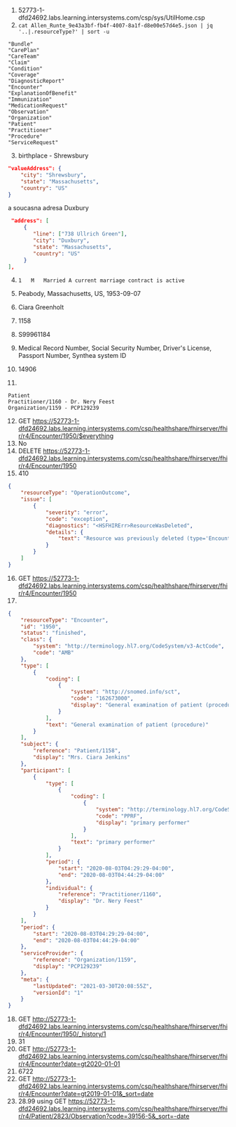 1. 52773-1-dfd24692.labs.learning.intersystems.com/csp/sys/UtilHome.csp
2. `cat Allen_Runte_9e43a3bf-fb4f-4007-8a1f-d8e00e57d4e5.json | jq '..|.resourceType?' | sort -u`
```
"Bundle"
"CarePlan"
"CareTeam"
"Claim"
"Condition"
"Coverage"
"DiagnosticReport"
"Encounter"
"ExplanationOfBenefit"
"Immunization"
"MedicationRequest"
"Observation"
"Organization"
"Patient"
"Practitioner"
"Procedure"
"ServiceRequest"
```
3. birthplace - Shrewsbury
```json
"valueAddress": {
    "city": "Shrewsbury",
    "state": "Massachusetts",
	"country": "US"
}

```
a soucasna adresa Duxbury
```json
 "address": [
	 {
	 	"line": ["738 Ullrich Green"],
	 	"city": "Duxbury",
	 	"state": "Massachusetts",
	 	"country": "US"
	 }
],
```
4. `1	M	Married	A current marriage contract is active`

5. Peabody, Massachusetts, US, 1953-09-07
6. Ciara Greenholt
7. 1158
8. S99961184
9. Medical Record Number, Social Security Number, Driver's License, Passport Number, Synthea system ID 
10. 14906
11. 
```
Patient
Practitioner/1160 - Dr. Nery Feest
Organization/1159 - PCP129239
```
12. GET https://52773-1-dfd24692.labs.learning.intersystems.com/csp/healthshare/fhirserver/fhir/r4/Encounter/1950/$everything
13. No
14. DELETE https://52773-1-dfd24692.labs.learning.intersystems.com/csp/healthshare/fhirserver/fhir/r4/Encounter/1950
15. 410
```json
{
    "resourceType": "OperationOutcome",
    "issue": [
        {
            "severity": "error",
            "code": "exception",
            "diagnostics": "<HSFHIRErr>ResourceWasDeleted",
            "details": {
                "text": "Resource was previously deleted (type='Encounter', id='1950', version='')."
            }
        }
    ]
}
```
16. GET https://52773-1-dfd24692.labs.learning.intersystems.com/csp/healthshare/fhirserver/fhir/r4/Encounter/1950
17.
```json
{
    "resourceType": "Encounter",
    "id": "1950",
    "status": "finished",
    "class": {
        "system": "http://terminology.hl7.org/CodeSystem/v3-ActCode",
        "code": "AMB"
    },
    "type": [
        {
            "coding": [
                {
                    "system": "http://snomed.info/sct",
                    "code": "162673000",
                    "display": "General examination of patient (procedure)"
                }
            ],
            "text": "General examination of patient (procedure)"
        }
    ],
    "subject": {
        "reference": "Patient/1158",
        "display": "Mrs. Ciara Jenkins"
    },
    "participant": [
        {
            "type": [
                {
                    "coding": [
                        {
                            "system": "http://terminology.hl7.org/CodeSystem/v3-ParticipationType",
                            "code": "PPRF",
                            "display": "primary performer"
                        }
                    ],
                    "text": "primary performer"
                }
            ],
            "period": {
                "start": "2020-08-03T04:29:29-04:00",
                "end": "2020-08-03T04:44:29-04:00"
            },
            "individual": {
                "reference": "Practitioner/1160",
                "display": "Dr. Nery Feest"
            }
        }
    ],
    "period": {
        "start": "2020-08-03T04:29:29-04:00",
        "end": "2020-08-03T04:44:29-04:00"
    },
    "serviceProvider": {
        "reference": "Organization/1159",
        "display": "PCP129239"
    },
    "meta": {
        "lastUpdated": "2021-03-30T20:08:55Z",
        "versionId": "1"
    }
}
```
18. GET http://52773-1-dfd24692.labs.learning.intersystems.com/csp/healthshare/fhirserver/fhir/r4/Encounter/1950/_history/1
19. 31
20. GET http://52773-1-dfd24692.labs.learning.intersystems.com/csp/healthshare/fhirserver/fhir/r4/Encounter?date=gt2020-01-01
21. 6722
22. GET http://52773-1-dfd24692.labs.learning.intersystems.com/csp/healthshare/fhirserver/fhir/r4/Encounter?date=gt2019-01-01&_sort=date
23. 28.99 using GET https://52773-1-dfd24692.labs.learning.intersystems.com/csp/healthshare/fhirserver/fhir/r4/Patient/2823/Observation?code=39156-5&_sort=-date
